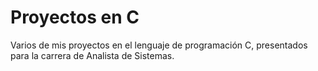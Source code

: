 # Proyectos en C
 Varios de mis proyectos en el lenguaje de programación C, presentados para la carrera de Analista de Sistemas.
